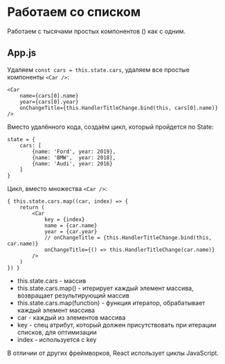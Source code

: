 # Работаем со списком
Работаем с тысячами простых компонентов (<Car />) как с одним.

## App.js
Удаляем `const cars = this.state.cars`, удаляем все простые компоненты `<Car />`:

    <Car
        name={cars[0].name}
        year={cars[0].year}
        onChangeTitle={this.HandlerTitleChange.bind(this, cars[0].name)}
    />

Вместо удалённого кода, создаём цикл, который пройдется по State:

    state = {
        cars: [
            {name: 'Ford', year: 2019},
            {name: 'BMW',  year: 2018},
            {name: 'Audi', year: 2016}
        ]
    }

Цикл, вместо множества `<Car />`:

    { this.state.cars.map((car, index) => {
        return (
            <Car
                key = {index}
                name = {car.name}
                year = {car.year}
                // onChangeTitle = {this.HandlerTitleChange.bind(this, car.name)}
                onChangeTitle={() => this.HandlerTitleChange(car.name)}
            />
        )
    }) }

* this.state.cars - массив
* this.state.cars.map() - итерирует каждый элемент массива, возвращает результирующий массив
* this.state.cars.map(function) - функция итератор, обрабатывает каждый элемент массива
* car - каждый из элементов массива
* key - спец атрибут, который должен присутствовать при итерации списков, для оптимизации
* index - используется с key

В отличии от других фреймворков, React использует циклы JavaScript.
